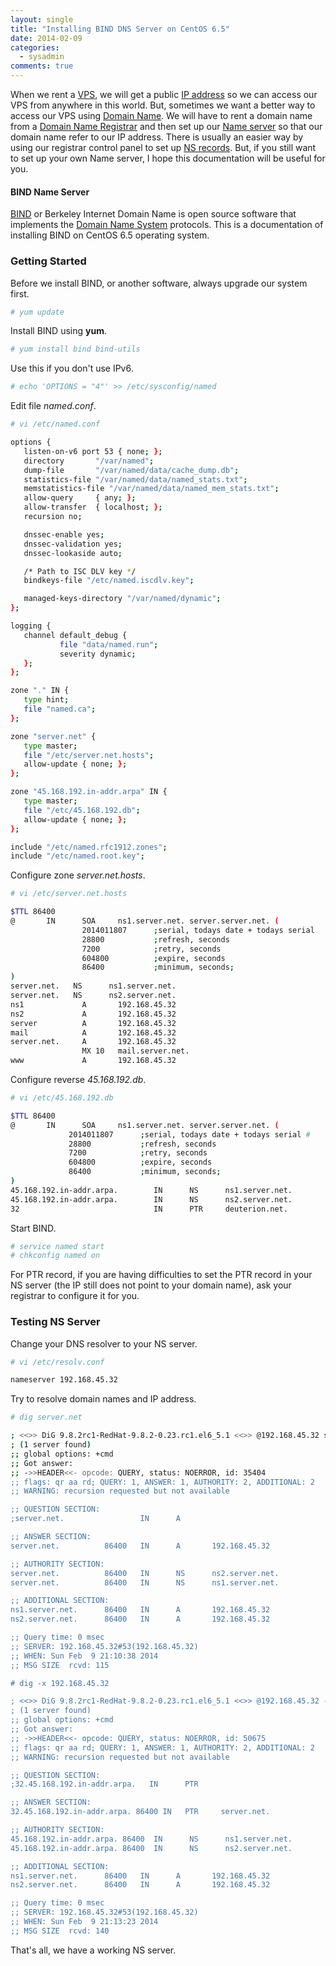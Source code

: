```yaml
---
layout: single
title: "Installing BIND DNS Server on CentOS 6.5"
date: 2014-02-09
categories:
  - sysadmin
comments: true
---
```


When we rent a [VPS](http://en.wikipedia.org/wiki/Virtual_private_server), we
will get a public [IP address](http://en.wikipedia.org/wiki/IP_address) so we
can access our VPS from anywhere in this world. But, sometimes we want a better
way to access our VPS using [Domain
Name](http://en.wikipedia.org/wiki/Domain_name). We will have to rent a domain
name from a [Domain Name
Registrar](http://en.wikipedia.org/wiki/Domain_name_registrar) and then set up
our [Name server](http://en.wikipedia.org/wiki/Name_server) so that our domain
name refer to our IP address. There is usually an easier way by using our
registrar control panel to set up [NS
records](http://en.wikipedia.org/wiki/List_of_DNS_record_types). But, if you
still want to set up your own Name server, I hope this documentation will be
useful for you.

#### BIND Name Server

[BIND](https://www.isc.org/downloads/bind/) or Berkeley Internet Domain Name is
open source software that implements the [Domain Name
System](http://en.wikipedia.org/wiki/Domain_Name_System) protocols. This is a
documentation of installing BIND on CentOS 6.5 operating system.

### Getting Started

Before we install BIND, or another software, always upgrade our system first.

```bash
# yum update
```

Install BIND using **yum**.

```bash
# yum install bind bind-utils
```

Use this if you don't use IPv6.

```bash
# echo 'OPTIONS = "4"' >> /etc/sysconfig/named
```

Edit file _named.conf_.

```bash
# vi /etc/named.conf

options {
   listen-on-v6 port 53 { none; };
   directory       "/var/named";
   dump-file       "/var/named/data/cache_dump.db";
   statistics-file "/var/named/data/named_stats.txt";
   memstatistics-file "/var/named/data/named_mem_stats.txt";
   allow-query     { any; };
   allow-transfer  { localhost; };
   recursion no;

   dnssec-enable yes;
   dnssec-validation yes;
   dnssec-lookaside auto;

   /* Path to ISC DLV key */
   bindkeys-file "/etc/named.iscdlv.key";

   managed-keys-directory "/var/named/dynamic";
};

logging {
   channel default_debug {
           file "data/named.run";
           severity dynamic;
   };
};

zone "." IN {
   type hint;
   file "named.ca";
};

zone "server.net" {
   type master;
   file "/etc/server.net.hosts";
   allow-update { none; };
};

zone "45.168.192.in-addr.arpa" IN {
   type master;
   file "/etc/45.168.192.db";
   allow-update { none; };
};

include "/etc/named.rfc1912.zones";
include "/etc/named.root.key";
```

Configure zone _server.net.hosts_.

```bash
# vi /etc/server.net.hosts

$TTL 86400
@       IN      SOA     ns1.server.net. server.server.net. (
                2014011807      ;serial, todays date + todays serial
                28800           ;refresh, seconds
                7200            ;retry, seconds
                604800          ;expire, seconds
                86400           ;minimum, seconds;
)
server.net.   NS      ns1.server.net.
server.net.   NS      ns2.server.net.
ns1             A       192.168.45.32
ns2             A       192.168.45.32
server          A       192.168.45.32
mail            A       192.168.45.32
server.net.     A       192.168.45.32
                MX 10   mail.server.net.
www             A       192.168.45.32
```

Configure reverse _45.168.192.db_.

```bash
# vi /etc/45.168.192.db

$TTL 86400
@       IN      SOA     ns1.server.net. server.server.net. (
             2014011807      ;serial, todays date + todays serial #
             28800           ;refresh, seconds
             7200            ;retry, seconds
             604800          ;expire, seconds
             86400           ;minimum, seconds;
)
45.168.192.in-addr.arpa.        IN      NS      ns1.server.net.
45.168.192.in-addr.arpa.        IN      NS      ns2.server.net.
32                              IN      PTR     deuterion.net.
```

Start BIND.

```bash
# service named start
# chkconfig named on
```

For PTR record, if you are having difficulties to set the PTR record in your NS
server (the IP still does not point to your domain name), ask your registrar to
configure it for you.

### Testing NS Server

Change your DNS resolver to your NS server.

```bash
# vi /etc/resolv.conf

nameserver 192.168.45.32
```

Try to resolve domain names and IP address.

```bash
# dig server.net

; <<>> DiG 9.8.2rc1-RedHat-9.8.2-0.23.rc1.el6_5.1 <<>> @192.168.45.32 server.net
; (1 server found)
;; global options: +cmd
;; Got answer:
;; ->>HEADER<<- opcode: QUERY, status: NOERROR, id: 35404
;; flags: qr aa rd; QUERY: 1, ANSWER: 1, AUTHORITY: 2, ADDITIONAL: 2
;; WARNING: recursion requested but not available

;; QUESTION SECTION:
;server.net.                 IN      A

;; ANSWER SECTION:
server.net.          86400   IN      A       192.168.45.32

;; AUTHORITY SECTION:
server.net.          86400   IN      NS      ns2.server.net.
server.net.          86400   IN      NS      ns1.server.net.

;; ADDITIONAL SECTION:
ns1.server.net.      86400   IN      A       192.168.45.32
ns2.server.net.      86400   IN      A       192.168.45.32

;; Query time: 0 msec
;; SERVER: 192.168.45.32#53(192.168.45.32)
;; WHEN: Sun Feb  9 21:10:38 2014
;; MSG SIZE  rcvd: 115

# dig -x 192.168.45.32

; <<>> DiG 9.8.2rc1-RedHat-9.8.2-0.23.rc1.el6_5.1 <<>> @192.168.45.32 -x 192.168.45.32
; (1 server found)
;; global options: +cmd
;; Got answer:
;; ->>HEADER<<- opcode: QUERY, status: NOERROR, id: 50675
;; flags: qr aa rd; QUERY: 1, ANSWER: 1, AUTHORITY: 2, ADDITIONAL: 2
;; WARNING: recursion requested but not available

;; QUESTION SECTION:
;32.45.168.192.in-addr.arpa.   IN      PTR

;; ANSWER SECTION:
32.45.168.192.in-addr.arpa. 86400 IN   PTR     server.net.

;; AUTHORITY SECTION:
45.168.192.in-addr.arpa. 86400  IN      NS      ns1.server.net.
45.168.192.in-addr.arpa. 86400  IN      NS      ns2.server.net.

;; ADDITIONAL SECTION:
ns1.server.net.      86400   IN      A       192.168.45.32
ns2.server.net.      86400   IN      A       192.168.45.32

;; Query time: 0 msec
;; SERVER: 192.168.45.32#53(192.168.45.32)
;; WHEN: Sun Feb  9 21:13:23 2014
;; MSG SIZE  rcvd: 140
```

That's all, we have a working NS server.

